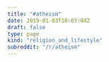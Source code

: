 ```yaml
---
title: "#atheism"
date: 2019-01-03T10:03:04Z
draft: false
type: page
kind: "religion_and_lifestyle"
subreddit: "/r/atheism"
---
```

